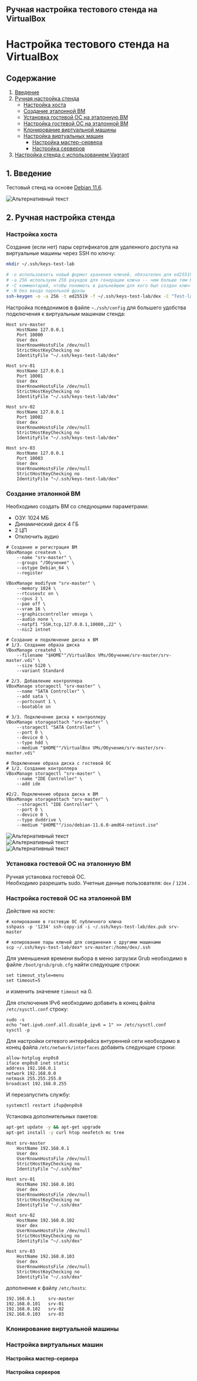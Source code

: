 ## Ручная настройка тестового стенда на VirtualBox 
# Настройка тестового стенда на VirtualBox

## Содержание
1. [Введение](#intro)
2. [Ручная настройка стенда](#manual_setup)
    * [Настройка хоста](#host_setup)
    * [Создание эталонной ВМ](#create_ref_vm)
    * [Установка гостевой ОС на эталонную ВМ](#guest_os_create)
    * [Настройка гостевой ОС на эталонной ВМ](#guest_os_setup)
    * [Клонирование виртуальной машины](#clone_ref_vm)
    * [Настройка виртуальных машин](#guests_setup)
        - [Настройка мастер-сервера](#master_setup)
        - [Настройка серверов](#common_setup)
3. [Настройка стенда с использованием Vagrant](#vagrant_setup)



## 1. Введение <a name="intro"></a>
Тестовый стенд на основе [Debian 11.6](https://www.debian.org/download).

![Альтернативный текст](images/scheme_001.png)  


## 2. Ручная настройка стенда <a name="manual_setup"></a>

### Настройка хоста <a name="host_setup"></a>

Создание (если нет) пары сертификатов для удаленного доступа на виртуальные машины через SSH по ключу:
```sh
mkdir ~/.ssh/keys-test-lab

# -o использоваеть новый формат хранения ключей, обязателен для ed25519
# -a 256 используем 256 раундов для генерации ключа -- чем больше тем безопаснее, но и медленнее
# -С комментарий, чтобы понимать в дальнейшем для кого был создан ключ
# -N без ввода парольной фразы
ssh-keygen -o -a 256 -t ed25519 -f ~/.ssh/keys-test-lab/dex -C "Test-lab-key-$(hostname)-$(date +'%d-%m-%Y')" -N ''
```
Настройка псевдонимов в файле `~./ssh/config` для большего удобства подключения к виртуальным машинам стенда:
```
Host srv-master
    HostName 127.0.0.1
    Port 10000
    User dex
    UserKnownHostsFile /dev/null
    StrictHostKeyChecking no
    IdentityFile "~/.ssh/keys-test-lab/dex"

Host srv-01
    HostName 127.0.0.1
    Port 10001
    User dex
    UserKnownHostsFile /dev/null
    StrictHostKeyChecking no
    IdentityFile "~/.ssh/keys-test-lab/dex"

Host srv-02
    HostName 127.0.0.1
    Port 10002
    User dex
    UserKnownHostsFile /dev/null
    StrictHostKeyChecking no
    IdentityFile "~/.ssh/keys-test-lab/dex"

Host srv-03
    HostName 127.0.0.1
    Port 10003
    User dex
    UserKnownHostsFile /dev/null
    StrictHostKeyChecking no
    IdentityFile "~/.ssh/keys-test-lab/dex"
```

### Создание эталонной ВМ <a name="create_ref_vm"></a>

Необходимо создать ВМ со следующими параметрами:  
- ОЗУ: 1024 МБ  
- Динамический диск 4 ГБ  
- 2 ЦП  
- Отключить аудио  

```
# Создание и регистрация ВМ
VBoxManage createvm \
    --name "srv-master" \
    --groups "/Обучение" \
    --ostype Debian_64 \
    --register

VBoxManage modifyvm "srv-master" \
    --memory 1024 \
    --rtcuseutc on \
    --cpus 2 \
    --pae off \
    --vram 16 \
    --graphicscontroller vmsvga \
    --audio none \
    --natpf1 "SSH,tcp,127.0.0.1,10000,,22" \
    --nic2 intnet

# Создание и подключение диска к ВМ
# 1/3. Создание образа диска
VBoxManage createhd \
    --filename "$HOME""/VirtualBox VMs/Обучение/srv-master/srv-master.vdi" \
    --size 5120 \
    --variant Standard

# 2/3. Добавление контроллера
VBoxManage storagectl "srv-master" \
    --name "SATA Controller" \
    --add sata \
    --portcount 1 \
    --bootable on

# 3/3. Подключение диска к контроллеру
VBoxManage storageattach "srv-master" \
    --storagectl "SATA Controller" \
    --port 0 \
    --device 0 \
    --type hdd \
    --medium "$HOME""/VirtualBox VMs/Обучение/srv-master/srv-master.vdi"

# Подключение образа диска с гостевой ОС
# 1/2. Создание контроллера
VBoxManage storagectl "srv-master" \
    --name "IDE Controller" \
    --add ide

#2/2. Подключение образа диска к ВМ
VBoxManage storageattach "srv-master" \
    --storagectl "IDE Controller" \
    --port 0 \
    --device 0 \
    --type dvddrive \
    --medium "$HOME""/iso/debian-11.6.0-amd64-netinst.iso"
```


![Альтернативный текст](images/create-vm_006.png)  
![Альтернативный текст](images/create-vm_007.png)  
![Альтернативный текст](images/create-vm_008.png)  


### Установка гостевой ОС на эталонную ВМ <a name="guest_os_create"></a>

Ручная установка гостевой ОС.  
Необходимо разрешить sudo. Учетные данные пользователя: `dex` / `1234` .  



### Настройка гостевой ОС на эталонной ВМ <a name="guest_os_setup"></a>

Действие на хосте:
```
# копирование в гостевую ОС публичного ключа
sshpass -p '1234' ssh-copy-id -i ~/.ssh/keys-test-lab/dex.pub srv-master

# копирование пары ключей для соединения с другими машинами
scp ~/.ssh/keys-test-lab/dex* srv-master:/home/dex/.ssh
```

Для уменьшения времени выбора в меню загрузки Grub необходимо в файле `/boot/grub/grub.cfg` найти следующие строки:
```
set timeout_style=menu
set timeout=5
```
и изменить значение `timeout` на 0.

Для отключения IPv6 необходимо добавить в конец файла `/etc/sysctl.conf` строку:
```
sudo -s
echo "net.ipv6.conf.all.disable_ipv6 = 1" >> /etc/sysctl.conf
sysctl -p
```
Для настройки сетевого интерфейса внтуренней сети необходимо в конец файла `/etc/network/interfaces` добавить следующие строки:
```
allow-hotplug enp0s8
iface enp0s8 inet static
address 192.168.0.1
network 192.168.0.0
netmask 255.255.255.0
broadcast 192.168.0.255
```
И перезапустить службу:
```
systemctl restart ifup@enp0s8
```

Установка дополнительных пакетов:
```sh
apt-get update -y && apt-get upgrade
apt-get install -y curl htop neofetch mc tree
```

```
Host srv-master
    HostName 192.168.0.1
    User dex
    UserKnownHostsFile /dev/null
    StrictHostKeyChecking no
    IdentityFile "~/.ssh/dex"

Host srv-01
    HostName 192.168.0.101
    User dex
    UserKnownHostsFile /dev/null
    StrictHostKeyChecking no
    IdentityFile "~/.ssh/dex"

Host srv-02
    HostName 192.168.0.102
    User dex
    UserKnownHostsFile /dev/null
    StrictHostKeyChecking no
    IdentityFile "~/.ssh/dex"

Host srv-03
    HostName 192.168.0.103
    User dex
    UserKnownHostsFile /dev/null
    StrictHostKeyChecking no
    IdentityFile "~/.ssh/dex"
```
дополнение к файлу `/etc/hosts`:
```
192.168.0.1     srv-master
192.168.0.101   srv-01
192.168.0.102   srv-02
192.168.0.103   srv-03
```


### Клонирование виртуальной машины <a name="clone_ref_vm"></a>


### Настройка виртуальных машин <a name="guests_setup"></a>

#### Настройка мастер-сервера <a name="master_setup"></a>
#### Настройка серверов <a name="common_setup"></a>


